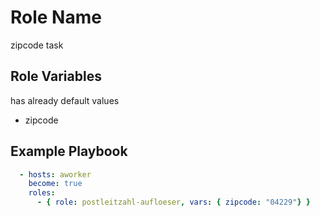 Role Name
=========

zipcode task

Role Variables
--------------

has already default values

* zipcode

Example Playbook
----------------


```yml
  - hosts: aworker
    become: true
    roles:
      - { role: postleitzahl-aufloeser, vars: { zipcode: "04229"} }

```